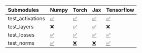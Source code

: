 | Submodules       | Numpy                                                                                                                           | Torch                                                                                                                           | Jax                                                                                                                             | Tensorflow                                                                                                                      |
|:-----------------|:--------------------------------------------------------------------------------------------------------------------------------|:--------------------------------------------------------------------------------------------------------------------------------|:--------------------------------------------------------------------------------------------------------------------------------|:--------------------------------------------------------------------------------------------------------------------------------|
| test_activations | <a href="https://github.com/unifyai/ivy/runs/7996083537?check_suite_focus=true" rel="noopener noreferrer" target="_blank">✅</a> | <a href="https://github.com/unifyai/ivy/runs/7996084233?check_suite_focus=true" rel="noopener noreferrer" target="_blank">✅</a> | <a href="https://github.com/unifyai/ivy/runs/7996084913?check_suite_focus=true" rel="noopener noreferrer" target="_blank">✅</a> | <a href="https://github.com/unifyai/ivy/runs/7996085565?check_suite_focus=true" rel="noopener noreferrer" target="_blank">✅</a> |
| test_layers      | <a href="https://github.com/unifyai/ivy/runs/7996083700?check_suite_focus=true" rel="noopener noreferrer" target="_blank">❌</a> | <a href="https://github.com/unifyai/ivy/runs/7996084378?check_suite_focus=true" rel="noopener noreferrer" target="_blank">✅</a> | <a href="https://github.com/unifyai/ivy/runs/7996085075?check_suite_focus=true" rel="noopener noreferrer" target="_blank">✅</a> | <a href="https://github.com/unifyai/ivy/runs/7996085740?check_suite_focus=true" rel="noopener noreferrer" target="_blank">❌</a> |
| test_losses      | <a href="https://github.com/unifyai/ivy/runs/7996083880?check_suite_focus=true" rel="noopener noreferrer" target="_blank">✅</a> | <a href="https://github.com/unifyai/ivy/runs/7996084608?check_suite_focus=true" rel="noopener noreferrer" target="_blank">✅</a> | <a href="https://github.com/unifyai/ivy/runs/7996085229?check_suite_focus=true" rel="noopener noreferrer" target="_blank">✅</a> | <a href="https://github.com/unifyai/ivy/runs/7996085893?check_suite_focus=true" rel="noopener noreferrer" target="_blank">✅</a> |
| test_norms       | <a href="https://github.com/unifyai/ivy/runs/7996084092?check_suite_focus=true" rel="noopener noreferrer" target="_blank">✅</a> | <a href="https://github.com/unifyai/ivy/runs/7996084776?check_suite_focus=true" rel="noopener noreferrer" target="_blank">❌</a> | <a href="https://github.com/unifyai/ivy/runs/7996085395?check_suite_focus=true" rel="noopener noreferrer" target="_blank">❌</a> | <a href="https://github.com/unifyai/ivy/runs/7996086017?check_suite_focus=true" rel="noopener noreferrer" target="_blank">✅</a> |